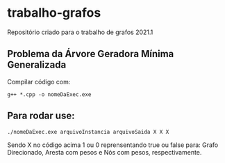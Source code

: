 # trabalho-grafos
Repositório criado para o trabalho de grafos 2021.1

## Problema da Árvore Geradora Mínima Generalizada
Compilar código com: 
```
g++ *.cpp -o nomeDaExec.exe
```

## Para rodar use: 
```
./nomeDaExec.exe arquivoInstancia arquivoSaida X X X
```

Sendo X no código acima 1 ou 0 reprensentando true ou false para: Grafo Direcionado, Aresta com pesos e Nós com pesos, respectivamente.
